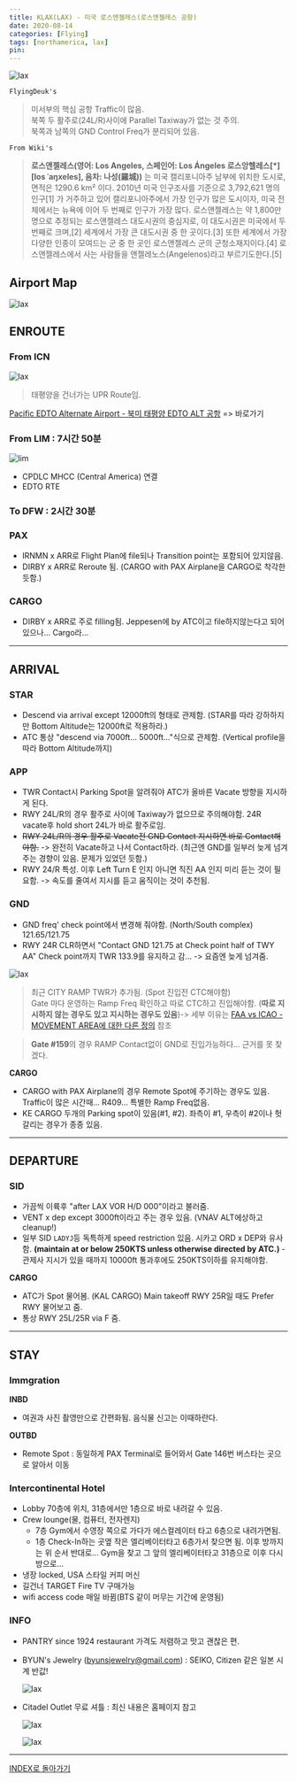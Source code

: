 ```yaml
---
title: KLAX(LAX) - 미국 로스엔젤레스(로스앤젤레스 공항)
date: 2020-08-14
categories: [Flying]
tags: [northamerica, lax]
pin:
---
```


![lax](/img/flying/airport/lax.jpg)

`FlyingDeuk's`
> 미서부의 핵심 공항 Traffic이 많음. <br>
북쪽 두 활주로(24L/R)사이에 Parallel Taxiway가 없는 것 주의.<br>
북쪽과 남쪽의 GND Control Freq가 분리되어 있음.

`From Wiki's`
> **로스앤젤레스(영어: Los Angeles, 스페인어: Los Ángeles 로스앙헬레스[*] [los ˈaŋxeles], 음차: 나성(羅城))** 는 미국 캘리포니아주 남부에 위치한 도시로, 면적은 1290.6 km² 이다. 2010년 미국 인구조사를 기준으로 3,792,621 명의 인구[1] 가 거주하고 있어 캘리포니아주에서 가장 인구가 많은 도시이자, 미국 전체에서는 뉴욕에 이어 두 번째로 인구가 가장 많다. 로스앤젤레스는 약 1,800만 명으로 추정되는 로스앤젤레스 대도시권의 중심지로, 이 대도시권은 미국에서 두 번째로 크며,[2] 세계에서 가장 큰 대도시권 중 한 곳이다.[3] 또한 세계에서 가장 다양한 인종이 모여드는 군 중 한 곳인 로스앤젤레스 군의 군청소재지이다.[4] 로스앤젤레스에서 사는 사람들을 앤젤레노스(Angelenos)라고 부르기도한다.[5]


## Airport Map
![lax](/img/flying/airport/lax_ap.jpg)

## ENROUTE
### From ICN

![lax](/img/flying/airport/lax_en.jpg)
> 태평양을 건너가는 UPR Route임.

[Pacific EDTO Alternate Airport - 북미 태평양 EDTO ALT 공항](/posts/edto/) => 바로가기


### From LIM : 7시간 50분
![lim](/img/flying/airport/lim_lax.jpg)

- CPDLC MHCC (Central America) 연결
- EDTO RTE

### To DFW : 2시간 30분

### PAX
- IRNMN x ARR로 Flight Plan에 file되나 Transition point는 포함되어 있지않음.
- DIRBY x ARR로 Reroute 됨. (CARGO with PAX Airplane을 CARGO로 착각한듯함.)

### CARGO
- DIRBY x ARR로 주로 filling됨. Jeppesen에 by ATC이고 file하지않는다고 되어있으나... Cargo라...

-----

## ARRIVAL
### STAR
- Descend via arrival except 12000ft의 형태로 관제함. (STAR를 따라 강하하지만 Bottom Altitude는 12000ft로 적용하라.)
- ATC 통상 "descend via 7000ft... 5000ft..."식으로 관제함. (Vertical profile을 따라 Bottom Altitude까지)

### APP
- TWR Contact시 Parking Spot을 알려줘야 ATC가 올바른 Vacate 방향을 지시하게 된다.
- RWY 24L/R의 경우 활주로 사이에 Taxiway가 없으므로 주의해야함. 24R vacate후 hold short 24L가 바로 활주로임.
- ~~RWY 24L/R의 경우 활주로 Vacate전 GND Contact 지시하면 바로 Contact해야함.~~ -> 완전히 Vacate하고 나서 Contact하라. (최근엔 GND를 일부러 늦게 넘겨주는 경향이 있음. 문제가 있었던 듯함.)
- RWY 24/R 특성. 이후 Left Turn E 인지 아니면 직진 AA 인지 미리 듣는 것이 필요함. -> 속도를 줄여서 지시를 듣고 움직이는 것이 추천됨.

### GND
- GND freq' check point에서 변경해 줘야함. (North/South complex) 121.65/121.75
- RWY 24R CLR하면서 "Contact GND 121.75 at Check point half of TWY AA" Check point까지 TWR 133.9를 유지하고 감... -> 요즘엔 늦게 넘겨줌.

![lax](/img/flying/airport/lax_ap1.jpg)

>최근 CITY RAMP TWR가 추가됨. (Spot 진입전 CTC해야함) <br>
Gate 마다 운영하는 Ramp Freq 확인하고 따로 CTC하고 진입해야함. (**따로 지시하지 않는 경우도 있고 지시하는 경우도 있음**)-> 세부 이유는 [FAA vs ICAO - MOVEMENT AREA에 대한 다른 정의](/posts/movement/) 참조

>**Gate #159**의 경우 RAMP Contact없이 GND로 진입가능하다... 근거를 못 찾겠다.

**CARGO**
- CARGO with PAX Airplane의 경우 Remote Spot에 주기하는 경우도 있음. Traffic이 많은 시간때... R409... 특별한 Ramp Freq없음.
- KE CARGO 두개의 Parking spot이 있음(#1, #2). 좌측이 #1, 우측이 #2이나 헛갈리는 경우가 종종 있음.

------

## DEPARTURE
### SID
- 가끔씩 이륙후 "after LAX VOR H/D 000"이라고 불러줌.
- VENT x dep except 3000ft이라고 주는 경우 있음. (VNAV ALT에상하고 cleanup!)
- 일부 SID `LADYJ`등 독특하게 speed restriction 있음. 시카고 ORD x DEP와 유사함. __(maintain at or below 250KTS unless otherwise directed by ATC.)__ - 관제사 지시가 있을 때까지 10000ft 통과후에도 250KTS이하를 유지해야함.

**CARGO**
- ATC가 Spot 물어봄. (KAL CARGO) Main takeoff RWY 25R일 때도 Prefer RWY 물어보고 줌.
- 통상 RWY 25L/25R via F 줌.

-----

## STAY
### Immgration
**INBD**
- 여권과 사진 촬영만으로 간편화됨. 음식물 신고는 이때하란다.

**OUTBD**
- Remote Spot : 동일하게 PAX Terminal로 들어와서 Gate 146번 버스타는 곳으로 알아서 이동

### Intercontinental Hotel
- Lobby 70층에 위치, 31층에서만 1층으로 바로 내려갈 수 있음.
- Crew lounge(물, 컴퓨터, 전자렌지)
	- 7층 Gym에서 수영장 쪽으로 가다가 에스컬레이터 타고 6층으로 내려가면됨.
	- 1층 Check-In하는 곳옆 작은 엘리베이터타고 6층가서 찾으면 됨. 이후 방까지는 위 순서 반대로... Gym을 찾고 그 앞의 엘리베이터타고 31층으로 이후 다시 방으로...
- 냉장 locked, USA 스타일 커피 머신
- 길건너 TARGET Fire TV 구매가능
- wifi access code 매일 바뀜(BTS 같이 머무는 기간에 운영됨)

### INFO
- PANTRY since 1924 restaurant 가격도 저렴하고 맛고 괜찮은 편.
- BYUN's Jewelry (byunsjewelry@gmail.com) : SEIKO, Citizen 같은 일본 시계 반값!

	![lax](/img/flying/airport/lax-info.jpg)

- Citadel Outlet 무료 셔틀 : 최신 내용은 홈페이지 참고

	![lax](/img/flying/airport/lax_info1.jpg)

	![lax](/img/flying/airport/lax_info2.jpg)

----------

[INDEX로 돌아가기](/posts/NorthAmerica/)
